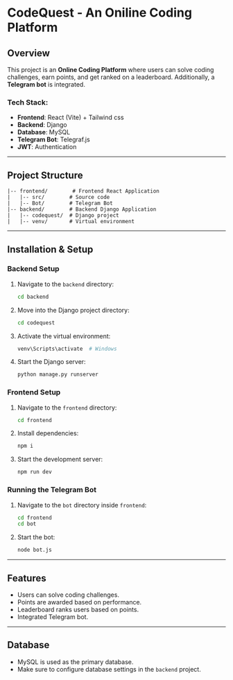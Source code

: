 # CodeQuest - An Oniline Coding Platform

## Overview
This project is an **Online Coding Platform** where users can solve coding challenges, earn points, and get ranked on a leaderboard. Additionally, a **Telegram bot** is integrated.

### Tech Stack:
- **Frontend**: React (Vite) + Tailwind css
- **Backend**: Django
- **Database**: MySQL
- **Telegram Bot**: Telegraf.js
- **JWT**: Authentication

---


## Project Structure
```
|-- frontend/        # Frontend React Application
|   |-- src/        # Source code
|   |-- Bot/        # Telegram Bot
|-- backend/        # Backend Django Application
|   |-- codequest/  # Django project
|   |-- venv/       # Virtual environment
```

---

## Installation & Setup

### Backend Setup
1. Navigate to the `backend` directory:
   ```sh
   cd backend
   ```
2. Move into the Django project directory:
   ```sh
   cd codequest
   ```
3. Activate the virtual environment:
   ```sh
   venv\Scripts\activate  # Windows
   ```
4. Start the Django server:
   ```sh
   python manage.py runserver
   ```

### Frontend Setup
1. Navigate to the `frontend` directory:
   ```sh
   cd frontend
   ```
2. Install dependencies:
   ```sh
   npm i
   ```
3. Start the development server:
   ```sh
   npm run dev
   ```

### Running the Telegram Bot
1. Navigate to the `bot` directory inside `frontend`:
   ```sh
   cd frontend
   cd bot
   ```
2. Start the bot:
   ```sh
   node bot.js
   ```

---

## Features
- Users can solve coding challenges.
- Points are awarded based on performance.
- Leaderboard ranks users based on points.
- Integrated Telegram bot.

---

## Database
- MySQL is used as the primary database.
- Make sure to configure database settings in the `backend` project.




